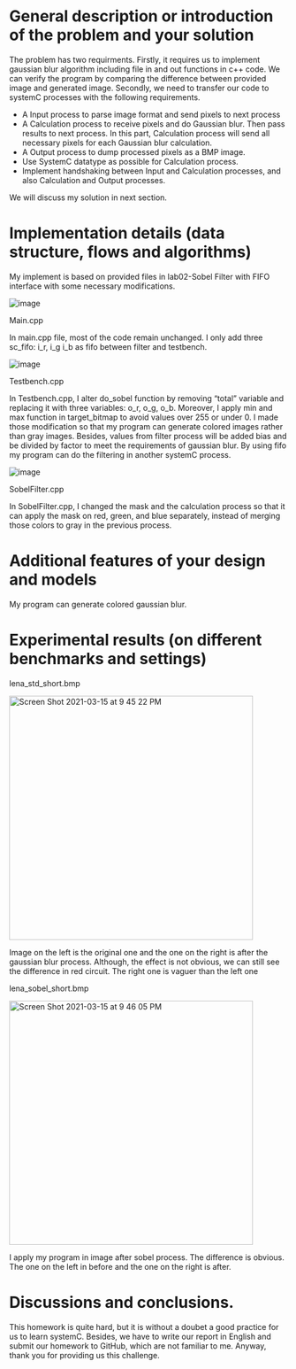 # General description or introduction of the problem and your solution

The problem has two requirments. Firstly, it requires us to implement gaussian blur algorithm including file in and out functions in c++ code. We can verify the program by comparing the difference between provided image and generated image. Secondly, we need to transfer our code to systemC processes with the following requirements.
  * A Input process to parse image format and send pixels to next process
  * A Calculation process to receive pixels and do Gaussian blur. Then pass results to next process. In this part, Calculation process will send all necessary pixels for each Gaussian blur calculation.
  * A Output process to dump processed pixels as a BMP image.
  * Use SystemC datatype as possible for Calculation process.
  * Implement handshaking between Input and Calculation processes, and also Calculation and Output processes. 
  
We will discuss my solution in next section.

# Implementation details (data structure, flows and algorithms)

My implement is based on provided files in lab02-Sobel Filter with FIFO interface with some necessary modifications. 

![image](https://user-images.githubusercontent.com/76727373/111162933-976e8e80-85d7-11eb-85b1-dcc5908aa41c.png)

Main.cpp

In main.cpp file, most of the code remain unchanged. I only add three sc_fifo: i_r, i_g i_b as fifo between filter and testbench. 

![image](https://user-images.githubusercontent.com/76727373/111162963-a05f6000-85d7-11eb-958f-91639b0903d3.png)

Testbench.cpp

In Testbench.cpp, I alter do_sobel function by removing “total” variable and replacing it with three variables: o_r, o_g, o_b. Moreover, I apply min and max function in target_bitmap to avoid values over 255 or under 0. I made those modification so that my program can generate colored images rather than gray images. Besides, values from filter process will be added bias and be divided by factor to meet the requirements of gaussian blur. By using fifo my program can do the filtering in another systemC process. 


![image](https://user-images.githubusercontent.com/76727373/111162981-a5bcaa80-85d7-11eb-845d-16ad142d84ea.png)

SobelFilter.cpp

In SobelFilter.cpp, I changed the mask and the calculation process so that it can apply the mask on red, green, and blue separately, instead of merging those colors to gray in the previous process. 

# Additional features of your design and models

My program can generate colored gaussian blur.

# Experimental results (on different benchmarks and settings)

lena_std_short.bmp

<img width="441" alt="Screen Shot 2021-03-15 at 9 45 22 PM" src="https://user-images.githubusercontent.com/76727373/111163090-c127b580-85d7-11eb-841e-b1ddc4dc7741.png">
  
Image on the left is the original one and the one on the right is after the gaussian blur process. Although, the effect is not obvious, we can still see the difference in red circuit. The right one is vaguer than the left one

lena_sobel_short.bmp

<img width="441" alt="Screen Shot 2021-03-15 at 9 46 05 PM" src="https://user-images.githubusercontent.com/76727373/111163175-d997d000-85d7-11eb-883a-0c83f42c0c60.png">

  
I apply my program in image after sobel process. The difference is obvious. The one on the left in before and the one on the right is after.

# Discussions and conclusions.

This homework is quite hard, but it is without a doubet a good practice for us to learn systemC. Besides, we have to write our report in English and submit our homework to GitHub, which are not familiar to me. Anyway, thank you for providing us this challenge.
